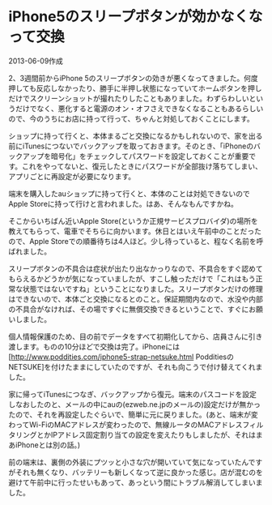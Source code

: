 # iPhone5のスリープボタンが効かなくなって交換

2013-06-09作成

2、3週間前からiPhone 5のスリープボタンの効きが悪くなってきました。何度押しても反応しなかったり、勝手に半押し状態になっていてホームボタンを押しだけでスクリーンショットが撮れたりしたこともありました。わずらわしいというだけでなく、悪化すると電源のオン・オフさえできなくなることもあるらしいので、今のうちにお店に持って行って、ちゃんと対処しておくことにします。

ショップに持って行くと、本体まるごと交換になるかもしれないので、家を出る前にiTunesにつないでバックアップを取っておきます。そのとき、「iPhoneのバックアップを暗号化」をチェックしてパスワードを設定しておくことが重要です。これをやってないと、復元したときにパスワードが全部抜け落ちてしまい、アプリごとに再設定が必要になります。

端末を購入したauショップに持って行くと、本体のことは対処できないのでApple Storeに持って行けと言われました。はあ、そんなもんですかね。

そこからいちばん近いApple Store(というか正規サービスプロバイダ)の場所を教えてもらって、電車でそちらに向かいます。休日とはいえ午前中のことだったので、Apple Storeでの順番待ちは4人ほど。少し待っていると、程なく名前を呼ばれました。

スリープボタンの不具合は症状が出たり出なかっりなので、不具合をすぐ認めてもらえるかどうかが気になっていましたが、すこし触っただけで「これはもう正常な状態ではないですね」ということになりました。スリープボタンだけの修理はできないので、本体ごと交換になるとのこと。保証期間内なので、水没や内部の不具合がなければ、その場ですぐに無償交換できるということで、すぐにお願いしました。

個人情報保護のため、目の前でデータをすべて初期化してから、店員さんに引き渡します。ものの10分ほどで交換は完了。iPhoneには[http://www.poddities.com/iphone5-strap-netsuke.html PodditiesのNETSUKE]を付けたままにしていたのですが、それも向こうで付け替えてくれました。

家に帰ってiTunesにつなぎ、バックアップから復元。端末のパスコードを設定しなおしたのと、メールの中にauの(ezweb.ne.jpのメールの)設定だけが無かったので、それを再設定したぐらいで、簡単に元に戻りました。(あと、端末が変わってWi-FiのMACアドレスが変わったので、無線ルータのMACアドレスフィルタリングとかIPアドレス固定割り当ての設定を変えたりもしましたが、それはまあiPhoneとは別の話。)

前の端末は、裏側の外装にプツッと小さな穴が開いていて気になっていたんですがそれも無くなり、バッテリーも新しくなって逆に良かった感じ。店が混むのを避けて午前中に行ったせいもあって、あっという間にトラブル解消してしまいました。
